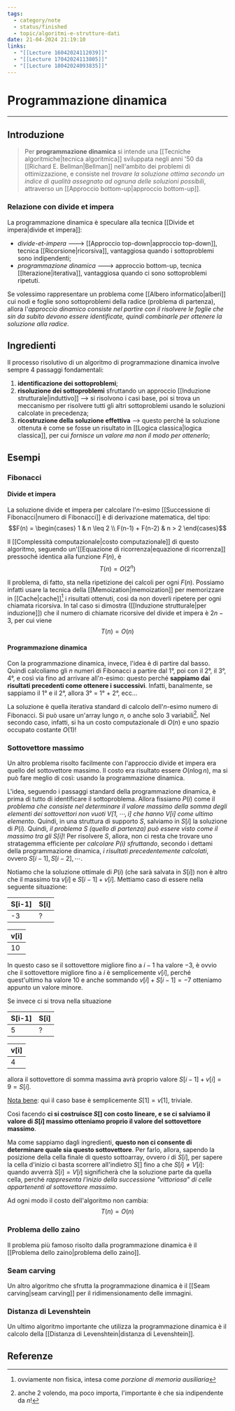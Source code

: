 ```yaml
---
tags:
  - category/note
  - status/finished
  - topic/algoritmi-e-strutture-dati
date: 21-04-2024 21:19:10
links:
  - "[[Lecture 16042024112039]]"
  - "[[Lecture 17042024113805]]"
  - "[[Lecture 18042024093835]]"
---
```

# Programmazione dinamica
---
## Introduzione
> Per **programmazione dinamica** si intende una [[Tecniche algoritmiche|tecnica algoritmica]] sviluppata negli anni '50 da [[Richard E. Bellman|Bellman]] nell'ambito dei problemi di ottimizzazione, e consiste nel _trovare la soluzione ottima secondo un indice di qualità assegnato ad ognuna delle soluzioni possibili_, attraverso un [[Approccio bottom-up|approccio bottom-up]].

### Relazione con divide et impera
La programmazione dinamica è speculare alla tecnica [[Divide et impera|divide et impera]]:
- _divide-et-impera_ ---> [[Approccio top-down|approccio top-down]], tecnica [[Ricorsione|ricorsiva]], vantaggiosa quando i sottoproblemi sono indipendenti;
- _programmazione dinamica_ ---> approccio bottom-up, tecnica [[Iterazione|iterativa]], vantaggiosa quando ci sono sottoproblemi ripetuti.

Se volessimo rappresentare un problema come [[Albero informatico|alberi]] cui nodi e foglie sono sottoproblemi della radice (problema di partenza), allora l'_approccio dinamico consiste nel partire con il risolvere le foglie che sin da subito devono essere identificate, quindi combinarle per ottenere la soluzione alla radice_.

## Ingredienti
Il processo risolutivo di un algoritmo di programmazione dinamica involve sempre 4 passaggi fondamentali:
1. **identificazione dei sottoproblemi**;
2. **risoluzione dei sottoproblemi** sfruttando un approccio [[Induzione strutturale|induttivo]] --> si risolvono i casi base, poi si trova un meccanismo per risolvere tutti gli altri sottoproblemi usando le soluzioni calcolate in precedenza;
3. **ricostruzione della soluzione effettiva** --> questo perché la soluzione ottenuta è come se fosse un risultato in [[Logica classica|logica classica]], per cui _fornisce un valore ma non il modo per ottenerlo_;

## Esempi
### Fibonacci
#### Divide et impera
La soluzione divide et impera per calcolare l'$n$-esimo [[Successione di Fibonacci|numero di Fibonacci]] è di derivazione matematica, del tipo:
$$F(n) = \begin{cases}
1 & n \leq 2 \\
F(n-1) + F(n-2) & n > 2
\end{cases}$$

Il [[Complessità computazionale|costo computazionale]] di questo algoritmo, seguendo un'[[Equazione di ricorrenza|equazione di ricorrenza]] pressoché identica alla funzione $F(n)$, è
$$T(n) = O(2^{n})$$

Il problema, di fatto, sta nella ripetizione dei calcoli per ogni $F(n)$. Possiamo infatti usare la tecnica della [[Memoization|memoization]] per memorizzare in [[Cache|cache]][^1] i risultati ottenuti, così da non doverli ripetere per ogni chiamata ricorsiva. In tal caso si dimostra ([[Induzione strutturale|per induzione]]) che il numero di chiamate ricorsive del divide et impera è $2n-3$, per cui viene
$$T(n) = O(n)$$

#### Programmazione dinamica
Con la programmazione dinamica, invece, l'idea è di partire dal basso. Quindi calcoliamo gli $n$ numeri di Fibonacci a partire dal 1°, poi con il 2°, il 3°, 4°, e così via fino ad arrivare all'$n$-esimo: questo perché **sappiamo dai risultati precedenti come ottenere i successivi**. Infatti, banalmente, se sappiamo il 1° e il 2°, allora 3° = 1° + 2°, ecc...

La soluzione è quella iterativa standard di calcolo dell'$n$-esimo numero di Fibonacci. Si può usare un'array lungo $n$, o anche solo 3 variabili[^2]. Nel secondo caso, infatti, si ha un costo computazionale di $O(n)$ e uno spazio occupato costante $O(1)$!

### Sottovettore massimo
Un altro problema risolto facilmente con l'approccio divide et impera era quello del sottovettore massimo. Il costo era risultato essere $O(n\log{n})$, ma si può fare meglio di così: usando la programmazione dinamica.

L'idea, seguendo i passaggi standard della programmazione dinamica, è prima di tutto di identificare il sottoproblema.
Allora fissiamo $P(i)$ come il _problema che consiste nel determinare il valore massimo della somma degli elementi dei sottovettori non vuoti $V[1, \cdots, i]$ che hanno $V[i]$ come ultimo elemento_.
Quindi, in una struttura di supporto $S$, salviamo in $S[i]$ la soluzione di $P(i)$. Quindi, _il problema $S$ (quello di partenza) può essere visto come il massimo tra gli $S[i]$_!
Per risolvere $S$, allora, non ci resta che trovare uno stratagemma efficiente per _calcolare $P(i)$ sfruttando_, secondo i dettami della programmazione dinamica, _i risultati precedentemente calcolati_, ovvero $S[i-1], S[i-2], \cdots$.

Notiamo che la soluzione ottimale di $P(i)$ (che sarà salvata in $S[i]$) non è altro che il massimo tra $v[i]$ e $S[i-1] + v[i]$. Mettiamo caso di essere nella seguente situazione:

| S[i-1] | S[i] |
| ------ | ---- |
| -3     | ?    |

| v[i] |
| ---- |
| 10   |

In questo caso se il sottovettore migliore fino a $i-1$ ha valore $-3$, è ovvio che il sottovettore migliore fino a $i$ è semplicemente $v[i]$, perché quest'ultimo ha valore $10$ e anche sommando $v[i] + S[i-1] = -7$ otteniamo appunto un valore minore.

Se invece ci si trova nella situazione

| S[i-1] | S[i] |
| ------ | ---- |
| 5      | ?    |

| v[i] |
| ---- |
| 4    |

allora il sottovettore di somma massima avrà proprio valore $S[i-1] + v[i] = 9 = S[i]$.

<u>Nota bene</u>: qui il caso base è semplicemente $S[1] = v[1]$, triviale.

Così facendo **ci si costruisce $S[]$ con costo lineare, e se ci salviamo il valore di $S[i]$ massimo otteniamo proprio il valore del sottovettore massimo**.

Ma come sappiamo dagli ingredienti, **questo non ci consente di determinare quale sia questo sottovettore**. Per farlo, allora, sapendo la posizione della cella finale di questo sottoarray, ovvero $i$ di $S[i]$, per sapere la cella d'inizio ci basta scorrere all'indietro $S[]$ fino a che $S[i] \neq V[i]$: quando avverrà $S[i] = V[i]$ significherà che la soluzione parte da quella cella, perché _rappresenta l'inizio della successione "vittoriosa" di celle appartenenti al sottovettore massimo_.

Ad ogni modo il costo dell'algoritmo non cambia:
$$T(n) = O(n)$$

### Problema dello zaino
Il problema più famoso risolto dalla programmazione dinamica è il [[Problema dello zaino|problema dello zaino]].

### Seam carving
Un altro algoritmo che sfrutta la programmazione dinamica è il [[Seam carving|seam carving]] per il ridimensionamento delle immagini.

### Distanza di Levenshtein
Un ultimo algoritmo importante che utilizza la programmazione dinamica è il calcolo della [[Distanza di Levenshtein|distanza di Levenshtein]].

## Referenze
[^1]: ovviamente non fisica, intesa come _porzione di memoria ausiliaria_
[^2]: anche 2 volendo, ma poco importa, l'importante è che sia indipendente da $n$!